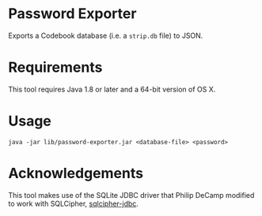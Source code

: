 # Password Exporter

Exports a Codebook database (i.e. a `strip.db` file) to JSON.


# Requirements

This tool requires Java 1.8 or later and a 64-bit version of OS X.


# Usage

```
java -jar lib/password-exporter.jar <database-file> <password>
```


# Acknowledgements

This tool makes use of the SQLite JDBC driver that Philip DeCamp modified to work with SQLCipher, [sqlcipher-jdbc](https://github.com/decamp/sqlcipher-jdbc).
